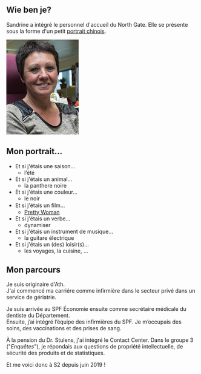 <link rel="stylesheet" href="S2.css">
<link rel="stylesheet" href="foghorn2.css">

## Wie ben je? 

Sandrine a intégré le personnel d'accueil du North Gate. Elle se présente sous la forme d'un petit [portrait chinois](https://fr.wikipedia.org/wiki/Portrait_chinois).

![](Sandrine.png)

## Mon portrait...

* Et si j'étais une saison... 
    * l’été
* Et si j'étais un animal...
    * la panthere noire
* Et si j'étais une couleur...
    * le noir
* Et si j'étais un ﬁlm...
    * [Pretty Woman](https://en.wikipedia.org/wiki/Pretty_Woman)
* Et si j'étais un verbe...
    * dynamiser
* Et si j'étais un instrument de musique...
    * la guitare électrique
* Et si j'étais un (des) loisir(s)...
    * les voyages, la cuisine, ...

## Mon parcours 

Je suis originaire d'Ath.  
J'ai commencé ma carriére comme infirmière dans le secteur privé dans un service de gériatrie.  

Je suis arrivée au SPF &Eacute;conomie ensuite comme secrétaire médicale du dentiste du Département.  
Ensuite, j’ai intégré l’équipe des infirmières du SPF. Je m’occupais des soins, des vaccinations et des prises de sang.  

&Agrave; la pension du Dr. Stulens, j'ai intégré le Contact Center. Dans le groupe 3 ("*Enquêtes*"), je répondais aux questions de propriété intellectuelle, de sécurité des produits et de statistiques.  

Et me voici donc à S2 depuis juin 2019 !